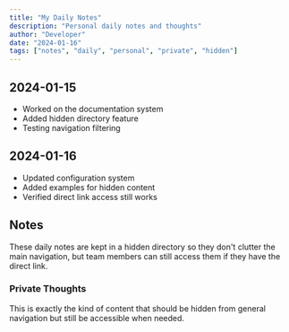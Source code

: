 ```yaml
---
title: "My Daily Notes"
description: "Personal daily notes and thoughts"
author: "Developer"
date: "2024-01-16"
tags: ["notes", "daily", "personal", "private", "hidden"]
---
```


## 2024-01-15

- Worked on the documentation system
- Added hidden directory feature
- Testing navigation filtering

## 2024-01-16

- Updated configuration system
- Added examples for hidden content
- Verified direct link access still works

## Notes

These daily notes are kept in a hidden directory so they don't clutter the main navigation, but team members can still access them if they have the direct link.

### Private Thoughts

This is exactly the kind of content that should be hidden from general navigation but still be accessible when needed.
